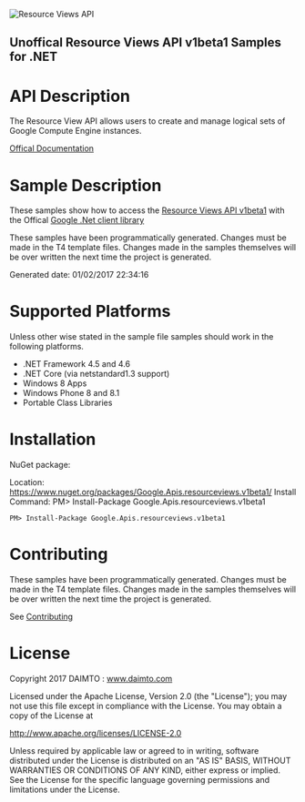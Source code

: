 ﻿![Resource Views API](https://www.gstatic.com/images/branding/product/1x/googleg_32dp.png)

## Unoffical Resource Views API v1beta1 Samples for .NET  ##

API Description
=============

The Resource View API allows users to create and manage logical sets of Google Compute Engine instances.

[Offical Documentation](https://developers.google.com/compute/)

Sample Description
=============

These samples show how to access the [Resource Views API v1beta1](https://developers.google.com/compute/) with the Offical [Google .Net client library](https://github.com/google/google-api-dotnet-client)

These samples have been programmatically generated. Changes must be made in the T4 template files. Changes made in the samples themselves will be over written the next time the project is generated.

Generated date: 01/02/2017 22:34:16 

Supported Platforms
=================================

Unless other wise stated in the sample file samples should work in the following platforms.

* .NET Framework 4.5 and 4.6
* .NET Core (via netstandard1.3 support)
* Windows 8 Apps
* Windows Phone 8 and 8.1
* Portable Class Libraries

Installation
=================================

NuGet package:

Location: https://www.nuget.org/packages/Google.Apis.resourceviews.v1beta1/ 
Install Command: PM>  Install-Package Google.Apis.resourceviews.v1beta1

```
PM> Install-Package Google.Apis.resourceviews.v1beta1
```

Contributing
=================================

These samples have been programmatically generated. Changes must be made in the T4 template files. Changes made in the samples themselves will be over written the next time the project is generated.

See [Contributing](CONTRIBUTING.md)

License
=================================

Copyright 2017 DAIMTO :  www.daimto.com

Licensed under the Apache License, Version 2.0 (the "License"); you may not use this file except in compliance with
the License. You may obtain a copy of the License at

http://www.apache.org/licenses/LICENSE-2.0

Unless required by applicable law or agreed to in writing, software distributed under the License is distributed on
an "AS IS" BASIS, WITHOUT WARRANTIES OR CONDITIONS OF ANY KIND, either express or implied. See the License for the
specific language governing permissions and limitations under the License.